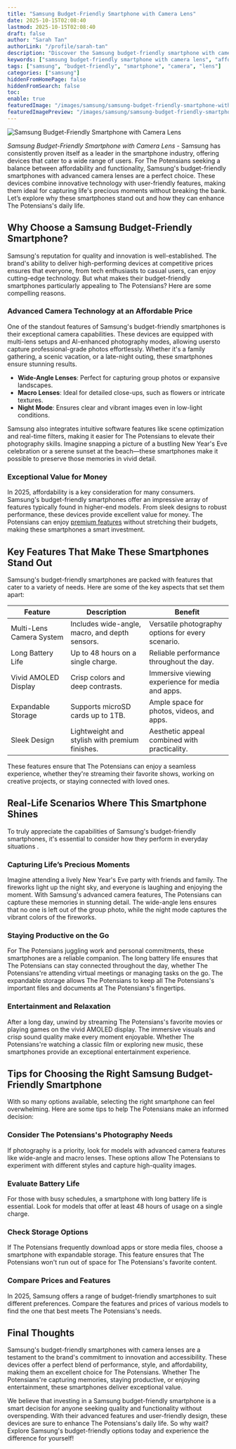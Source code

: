 ```yaml
---
title: "Samsung Budget-Friendly Smartphone with Camera Lens"
date: 2025-10-15T02:08:40
lastmod: 2025-10-15T02:08:40
draft: false
author: "Sarah Tan"
authorLink: "/profile/sarah-tan"
description: "Discover the Samsung budget-friendly smartphone with camera lens, offering stunning photography and great performance at an affordable price."
keywords: ["samsung budget-friendly smartphone with camera lens", "affordable samsung smartphone with camera lens", "best budget samsung smartphone for photography"]
tags: ["samsung", "budget-friendly", "smartphone", "camera", "lens"]
categories: ["samsung"]
hiddenFromHomePage: false
hiddenFromSearch: false
toc:
enable: true
featuredImage: "/images/samsung/samsung-budget-friendly-smartphone-with-camera-lens.jpg"
featuredImagePreview: "/images/samsung/samsung-budget-friendly-smartphone-with-camera-lens.jpg"
---
```


![Samsung Budget-Friendly Smartphone with Camera Lens](/images/samsung/samsung-budget-friendly-smartphone-with-camera-lens.jpg)


*Samsung Budget-Friendly Smartphone with Camera Lens* - Samsung has consistently proven itself as a leader in the smartphone industry, offering devices that cater to a wide range of users. For The Potensians seeking a balance between affordability and functionality, Samsung's budget-friendly smartphones with advanced camera lenses are a perfect choice. These devices combine innovative technology with user-friendly features, making them ideal for capturing life's precious moments without breaking the bank. Let’s explore why these smartphones stand out and how they can enhance The Potensians's daily life.

## Why Choose a Samsung Budget-Friendly Smartphone?

Samsung's reputation for quality and innovation is well-established. The brand's ability to deliver high-performing devices at competitive prices ensures that everyone, from tech enthusiasts to casual users, can enjoy cutting-edge technology. But what makes their budget-friendly smartphones particularly appealing to The Potensians? Here are some compelling reasons.

### Advanced Camera Technology at an Affordable Price

One of the standout features of Samsung's budget-friendly smartphones is their exceptional camera capabilities. These devices are equipped with multi-lens setups and AI-enhanced photography modes, allowing users​ to capture professional-grade photos effortlessly. Whether it's a family gathering, a scenic vacation, or a late-night outing, these smartphones ensure stunning results.

- __Wide-Angle Lenses__: Perfect for capturing group photos or expansive landscapes.
- **Macro Lenses**: Ideal for detailed close-ups, such as flowers or intricate textures.
- __Night Mode__: Ensures clear and vibrant images even in low-light conditions.

Samsung also integrates intuitive software features like scene optimization and real-time filters, making it easier for The Potensians to elevate their photography skills. Imagine snapping a picture of a bustling New Year's Eve celebration or a serene sunset at the beach—these smartphones make it possible to preserve those memories in vivid detail.

### Exceptional Value for Money

In 2025, affordability is a key consideration for many consumers. Samsung's budget-friendly smartphones offer an impressive array of features typically found in higher-end models. From sleek designs to robust performance, these devices provide excellent value for money. The Potensians can enjoy [premium features](/samsung/samsung-flagship-phones-with-premium-features) without stretching their budgets, making these smartphones a smart investment.

## Key Features That Make These Smartphones Stand Out

Samsung's budget-friendly smartphones are packed with features that cater to a variety of needs. Here are some of the key aspects that set them apart:

<div class="table-responsive">
<table class="html-table">
<thead>
<tr>
<th>Feature</th>
<th>Description</th>
<th>Benefit</th>
</tr>
</thead>
<tbody>
<tr>
<td>Multi-Lens Camera System</td>
<td>Includes wide-angle, macro, and depth sensors.</td>
<td>Versatile photography options for every scenario.</td>
</tr>
<tr>
<td>Long Battery Life</td>
<td>Up to 48 hours on a single charge.</td>
<td>Reliable performance throughout the day.</td>
</tr>
<tr>
<td>Vivid AMOLED Display</td>
<td>Crisp colors and deep contrasts.</td>
<td>Immersive viewing experience for media and apps.</td>
</tr>
<tr>
<td>Expandable Storage</td>
<td>Supports microSD cards up to 1TB.</td>
<td>Ample space for photos, videos, and apps.</td>
</tr>
<tr>
<td>Sleek Design</td>
<td>Lightweight and stylish with premium finishes.</td>
<td>Aesthetic appeal combined with practicality.</td>
</tr>
</tbody>
</table>
</div>

These features ensure that The Potensians can enjoy a seamless experience, whether they're streaming their favorite shows, working on creative projects, or staying connected with loved ones. 

## Real-Life Scenarios Where This Smartphone Shines

To truly appreciate the capabilities of Samsung's budget-friendly smartphones, it's essential to consider how they perform in everyday situations .

### Capturing Life’s Precious Moments

Imagine attending a lively New Year's Eve party with friends and family. The fireworks light up the night sky, and everyone is laughing and enjoying the moment. With Samsung's advanced camera features, The Potensians can capture these memories in stunning detail. The wide-angle lens ensures that no one is left out of the group photo, while the night mode captures the vibrant colors of the fireworks.

### Staying Productive on the Go

For The Potensians juggling work and personal commitments, these smartphones are a reliable companion. The long battery life ensures that The Potensians can stay connected throughout the day, whether The Potensians're attending virtual meetings or managing tasks​ on the go. The expandable storage allows The Potensians to keep all The Potensians's important files and documents at The Potensians's fingertips.

### Entertainment and Relaxation

After a long day, unwind by streaming The Potensians's favorite movies or playing games on the vivid AMOLED display. The immersive visuals and crisp sound quality make every moment enjoyable. Whether The Potensians're watching a classic film or exploring new music, these smartphones provide an exceptional entertainment experience.

## Tips for Choosing the Right Samsung Budget-Friendly Smartphone

With so many options available, selecting the right smartphone can feel overwhelming. Here are some tips to help The Potensians make an informed decision:

### Consider The Potensians's Photography Needs

If photography is a priority, look for models with advanced camera features like wide-angle and macro lenses. These options allow The Potensians to experiment with different styles and capture high-quality images.

### Evaluate Battery Life

For those with busy schedules, a smartphone with long battery life is essential.  Look for models that offer at least 48 hours of usage on a single charge.

### Check Storage Options

If The Potensians frequently download apps or store media files, choose a smartphone with expandable storage. This feature ensures that The Potensians won't run out of space for The Potensians's favorite content.

### Compare Prices and Features

In 2025, Samsung offers a range of budget-friendly smartphones to suit different preferences. Compare the features and prices of various models to find the one that best meets The Potensians's needs.

## Final Thoughts

Samsung's budget-friendly smartphones with camera lenses are a testament to the brand's commitment to innovation and accessibility. These devices offer a perfect blend of performance, style, and affordability, making them an excellent choice for The Potensians. Whether The Potensians're capturing memories, staying productive, or enjoying entertainment, these smartphones deliver exceptional value.

We believe that investing in a Samsung budget-friendly smartphone is a smart decision for anyone seeking quality and functionality without overspending. With their advanced features and user-friendly design, these devices are sure to enhance The Potensians's daily life. So why wait? Explore Samsung's budget-friendly options today and experience the difference for yourself!
